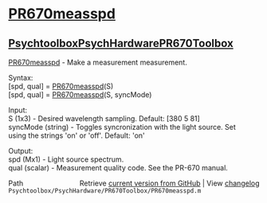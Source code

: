 # [PR670measspd](PR670measspd)
## [Psychtoolbox](Psychtoolbox)[PsychHardware](PsychHardware)[PR670Toolbox](PR670Toolbox)

[PR670measspd](PR670measspd) - Make a measurement measurement.  
  
Syntax:  
[spd, qual] = [PR670measspd](PR670measspd)(S)  
[spd, qual] = [PR670measspd](PR670measspd)(S, syncMode)  
  
Input:  
S (1x3) - Desired wavelength sampling. Default: [380 5 81]  
syncMode (string) - Toggles syncronization with the light source.  Set  
    using the strings 'on' or 'off'.  Default: 'on'  
  
Output:  
spd (Mx1) - Light source spectrum.  
qual (scalar) - Measurement quality code.  See the PR-670 manual.  




<div class="code_header" style="text-align:right;">
  <span style="float:left;">Path&nbsp;&nbsp;</span> <span class="counter">Retrieve <a href=
  "https://raw.github.com/Psychtoolbox-3/Psychtoolbox-3/beta/Psychtoolbox/PsychHardware/PR670Toolbox/PR670measspd.m">current version from GitHub</a> | View <a href=
  "https://github.com/Psychtoolbox-3/Psychtoolbox-3/commits/beta/Psychtoolbox/PsychHardware/PR670Toolbox/PR670measspd.m">changelog</a></span>
</div>
<div class="code">
  <code>Psychtoolbox/PsychHardware/PR670Toolbox/PR670measspd.m</code>
</div>

